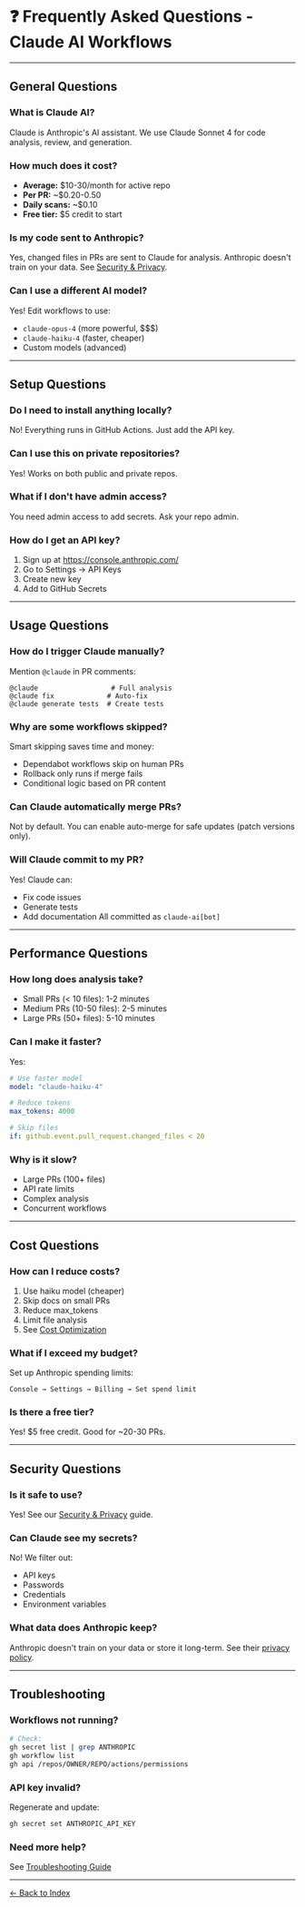 # ❓ Frequently Asked Questions - Claude AI Workflows

---

## General Questions

### What is Claude AI?
Claude is Anthropic's AI assistant. We use Claude Sonnet 4 for code analysis, review, and generation.

### How much does it cost?
- **Average:** $10-30/month for active repo
- **Per PR:** ~$0.20-0.50
- **Daily scans:** ~$0.10
- **Free tier:** $5 credit to start

### Is my code sent to Anthropic?
Yes, changed files in PRs are sent to Claude for analysis. Anthropic doesn't train on your data. See [Security & Privacy](./21-security-privacy.md).

### Can I use a different AI model?
Yes! Edit workflows to use:
- `claude-opus-4` (more powerful, $$$)
- `claude-haiku-4` (faster, cheaper)
- Custom models (advanced)

---

## Setup Questions

### Do I need to install anything locally?
No! Everything runs in GitHub Actions. Just add the API key.

### Can I use this on private repositories?
Yes! Works on both public and private repos.

### What if I don't have admin access?
You need admin access to add secrets. Ask your repo admin.

### How do I get an API key?
1. Sign up at https://console.anthropic.com/
2. Go to Settings → API Keys
3. Create new key
4. Add to GitHub Secrets

---

## Usage Questions

### How do I trigger Claude manually?
Mention `@claude` in PR comments:
```
@claude                  # Full analysis
@claude fix             # Auto-fix
@claude generate tests  # Create tests
```

### Why are some workflows skipped?
Smart skipping saves time and money:
- Dependabot workflows skip on human PRs
- Rollback only runs if merge fails
- Conditional logic based on PR content

### Can Claude automatically merge PRs?
Not by default. You can enable auto-merge for safe updates (patch versions only).

### Will Claude commit to my PR?
Yes! Claude can:
- Fix code issues
- Generate tests
- Add documentation
All committed as `claude-ai[bot]`

---

## Performance Questions

### How long does analysis take?
- Small PRs (< 10 files): 1-2 minutes
- Medium PRs (10-50 files): 2-5 minutes
- Large PRs (50+ files): 5-10 minutes

### Can I make it faster?
Yes:
```yaml
# Use faster model
model: "claude-haiku-4"

# Reduce tokens
max_tokens: 4000

# Skip files
if: github.event.pull_request.changed_files < 20
```

### Why is it slow?
- Large PRs (100+ files)
- API rate limits
- Complex analysis
- Concurrent workflows

---

## Cost Questions

### How can I reduce costs?
1. Use haiku model (cheaper)
2. Skip docs on small PRs
3. Reduce max_tokens
4. Limit file analysis
5. See [Cost Optimization](./13-cost-optimization.md)

### What if I exceed my budget?
Set up Anthropic spending limits:
```
Console → Settings → Billing → Set spend limit
```

### Is there a free tier?
Yes! $5 free credit. Good for ~20-30 PRs.

---

## Security Questions

### Is it safe to use?
Yes! See our [Security & Privacy](./21-security-privacy.md) guide.

### Can Claude see my secrets?
No! We filter out:
- API keys
- Passwords
- Credentials
- Environment variables

### What data does Anthropic keep?
Anthropic doesn't train on your data or store it long-term. See their [privacy policy](https://www.anthropic.com/legal/privacy).

---

## Troubleshooting

### Workflows not running?
```bash
# Check:
gh secret list | grep ANTHROPIC
gh workflow list
gh api /repos/OWNER/REPO/actions/permissions
```

### API key invalid?
Regenerate and update:
```bash
gh secret set ANTHROPIC_API_KEY
```

### Need more help?
See [Troubleshooting Guide](./17-troubleshooting.md)

---

[← Back to Index](./README.md)
